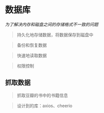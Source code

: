 # 数据库

_为了解决内存和磁盘之间的存储格式不一致的问题_

> 持久化地存储数据，将数据保存到磁盘中

> 备份和恢复数据

> 快速地读取数据

> 权限控制

## 抓取数据

> 抓取豆瓣的书中的书籍信息

> 设计到的库：axios、cheerio
